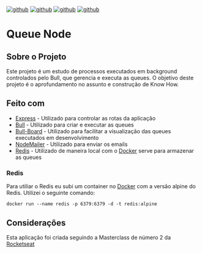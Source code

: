 [![github](https://img.shields.io/github/package-json/dependency-version/victordf/queuenode/bull)](https://github.com/OptimalBits/bull)
[![github](https://img.shields.io/github/package-json/dependency-version/victordf/queuenode/bull-board?color=orange)](https://github.com/vcapretz/bull-board)
[![github](https://img.shields.io/github/package-json/dependency-version/victordf/queuenode/express?color=red)](https://expressjs.com/)
[![github](https://img.shields.io/github/package-json/dependency-version/victordf/queuenode/nodemailer?color=green)](https://nodemailer.com/about/)

# Queue Node

## Sobre o Projeto

Este projeto é um estudo de processos executados em background controlados pelo Bull, que gerencia e executa as queues. O objetivo deste projeto é o aprofundamento no assunto e construção de Know How.

## Feito com

 - [Express](https://expressjs.com/) - Utilizado para controlar as rotas da aplicação
 - [Bull](https://github.com/OptimalBits/bull) - Utilizado para criar e executar as queues
 - [Bull-Board](https://github.com/vcapretz/bull-board) - Utilizado para facilitar a visualização das queues executados em desenvolvimento
 - [NodeMailer](https://nodemailer.com/about/) - Utilizado para enviar os emails
 - [Redis](https://hub.docker.com/_/redis) - Utilizado de maneira local com o [Docker](https://www.docker.com/) serve para armazenar as queues

### Redis

Para utiliar o Redis eu subi um container no [Docker](https://www.docker.com/) com a versão alpine do Redis. Utilizei o seguinte comando:
```
docker run --name redis -p 6379:6379 -d -t redis:alpine
```

## Considerações

Esta aplicação foi criada seguindo a Masterclass de número 2 da [Rocketseat](https://www.youtube.com/watch?v=uonKHztGhko&list=PL85ITvJ7FLoiNndfuEs2So-MFLSMvBmmD&index=1)
